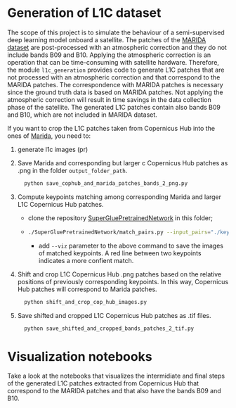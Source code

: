 # Generation of L1C dataset

The scope of this project is to simulate the behaviour of a semi-supervised deep learning model onboard a satellite. The patches of the [MARIDA dataset](https://marine-debris.github.io/index.html) are post-processed with an atmospheric correction and they do not include bands B09 and B10. Applying the atmospheric correction is an operation that can be time-consuming with satellite hardware. Therefore, the module `l1c_generation` provides code to generate L1C patches that are not processed with an atmospheric correction and that correspond to the MARIDA patches. The correspondence with MARIDA patches is necessary since the ground truth data is based on MARIDA patches. Not applying the atmospheric correction will result in time savings in the data collection phase of the satellite. The generated L1C patches contain also bands B09 and B10, which are not included in MARIDA dataset.


If you want to crop the L1C patches taken from Copernicus Hub into the ones of [Marida](https://marine-debris.github.io/index.html), you need to:

1. generate l1c images (pr)

2. Save Marida and corresponding but larger c Copernicus Hub patches as .png in the folder `output_folder_path`.
    ```sh
      python save_cophub_and_marida_patches_bands_2_png.py
    ```
3. Compute keypoints matching among corresponding Marida and larger L1C Copernicus Hub patches.
    * clone the repository [SuperGluePretrainedNetwork](https://github.com/magicleap/SuperGluePretrainedNetwork) in this folder;
    * ```sh
      ./SuperGluePretrainedNetwork/match_pairs.py --input_pairs="./keypoints_pairs/cop_hub_marida_pairs.txt" --input_dir="/data/anomaly-marine-detection/data/l1c_copernicus_hub/images_before_keypoint_matching" --output_dir="./keypoints_pairs" --resize=-1 --superglue="outdoor" --max_keypoints=1024 --keypoint_threshold=0.015 --nms_radius=4 --match_threshold=0.75
      ```
      * add `--viz` parameter to the above command to save the images of matched keypoints. A red line between two keypoints indicates a more confient match.

4. Shift and crop L1C Copernicus Hub .png patches based on the relative positions of previously corresponding keypoints. In this way, Copernicus Hub patches will correspond to Marida patches.
    ```sh
      python shift_and_crop_cop_hub_images.py
    ```

5. Save shifted and cropped L1C Copernicus Hub patches as .tif files.
    ```sh
      python save_shifted_and_cropped_bands_patches_2_tif.py
    ```


# Visualization notebooks

Take a look at the notebooks that visualizes the intermidiate and final steps of the generated L1C patches extracted from Copernicus Hub that correspond to the MARIDA patches and that also have the bands B09 and B10.   